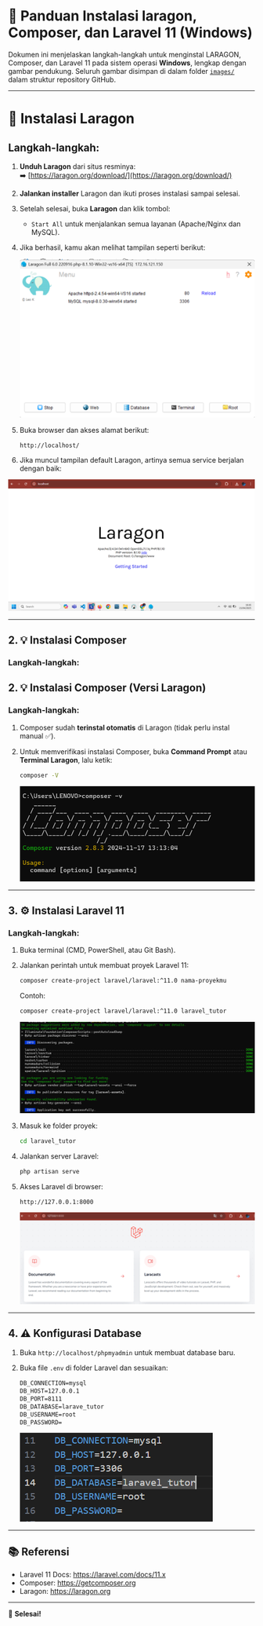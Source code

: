 # 🚀 Panduan Instalasi laragon, Composer, dan Laravel 11 (Windows)

Dokumen ini menjelaskan langkah-langkah untuk menginstal LARAGON, Composer, dan Laravel 11 pada sistem operasi **Windows**, lengkap dengan gambar pendukung. Seluruh gambar disimpan di dalam folder [`images/`](./images/) dalam struktur repository GitHub.

---

# 🔧 Instalasi Laragon

## Langkah-langkah:

1. **Unduh Laragon** dari situs resminya:  
   ➡️ [https://laragon.org/download/](https://laragon.org/download/)

2. **Jalankan installer** Laragon dan ikuti proses instalasi sampai selesai.

3. Setelah selesai, buka **Laragon** dan klik tombol:
   - `Start All` untuk menjalankan semua layanan (Apache/Nginx dan MySQL).

4. Jika berhasil, kamu akan melihat tampilan seperti berikut:

   ![Laragon Control Panel](./images/laragon-control-panel.png)

5. Buka browser dan akses alamat berikut:
   ```
   http://localhost/
   ```


6. Jika muncul tampilan default Laragon, artinya semua service berjalan dengan baik:

![Laragon Localhost](./images/laragon-localhost.png)


---

## 2. 💡 Instalasi Composer

### Langkah-langkah:

## 2. 💡 Instalasi Composer (Versi Laragon)

### Langkah-langkah:

1. Composer sudah **terinstal otomatis** di Laragon (tidak perlu instal manual ✅).

2. Untuk memverifikasi instalasi Composer, buka **Command Prompt** atau **Terminal Laragon**, lalu ketik:

   ```bash
   composer -V
   ```

   ![Composer CMD](./images/composer-version.png)

---

## 3. ⚙️ Instalasi Laravel 11

### Langkah-langkah:

1. Buka terminal (CMD, PowerShell, atau Git Bash).

2. Jalankan perintah untuk membuat proyek Laravel 11:

   ```bash
   composer create-project laravel/laravel:^11.0 nama-proyekmu
   ```

   Contoh:

   ```bash
   composer create-project laravel/laravel:^11.0 laravel_tutor
   ```

   ![Install Laravel](./images/install-laravel-11.png)

3. Masuk ke folder proyek:

   ```bash
   cd laravel_tutor
   ```

4. Jalankan server Laravel:

   ```bash
   php artisan serve
   ```

5. Akses Laravel di browser:

   ```
   http://127.0.0.1:8000
   ```

   ![Laravel 11 Welcome](./images/laravel11-welcome.png)

---

## 4. ⚠️ Konfigurasi Database

1. Buka `http://localhost/phpmyadmin` untuk membuat database baru.
2. Buka file `.env` di folder Laravel dan sesuaikan:

   ```dotenv
   DB_CONNECTION=mysql
   DB_HOST=127.0.0.1
   DB_PORT=8111
   DB_DATABASE=larave_tutor
   DB_USERNAME=root
   DB_PASSWORD=
   ```

   ![Env File Setup](./images/env-setup.png)

---

## 📚 Referensi

- Laravel 11 Docs: https://laravel.com/docs/11.x
- Composer: https://getcomposer.org
- Laragon: https://laragon.org

---

📅 **Selesai!**

